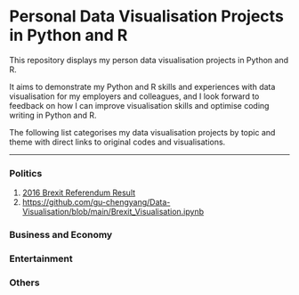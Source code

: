 # Personal Data Visualisation Projects in Python and R
This repository displays my person data visualisation projects in Python and R. 

It aims to demonstrate my Python and R skills and experiences with data visualisation for my employers and colleagues, and I look forward to feedback on how I can improve visualisation skills and optimise coding writing in Python and R.

The following list categorises my data visualisation projects by topic and theme with direct links to original codes and visualisations.


--- 

### Politics
1. [2016 Brexit Referendum Result](https://github.com/gu-chengyang/Data-Visualisation/blob/main/Brexit_Visualisation.ipynb)
2. <https://github.com/gu-chengyang/Data-Visualisation/blob/main/Brexit_Visualisation.ipynb>
### Business and Economy
### Entertainment
### Others

